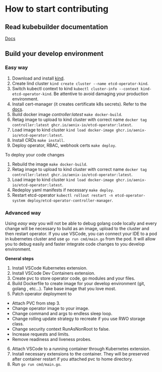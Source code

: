 # How to start contributing

## Read kubebuilder documentation
[Docs](https://book.kubebuilder.io/introduction)

## Build your develop environment

### Easy way
1. Download and install [kind](https://kind.sigs.k8s.io/docs/user/quick-start/#creating-a-cluster).
2. Create lind cluster `kind create cluster --name etcd-operator-kind`.
3. Switch kubectl context to kind `kubectl cluster-info --context kind-etcd-operator-kind`. Be attentive to avoid damaging your production environment.
4. Install cert-manager (it creates certificate k8s secrets). Refer to the [docs](https://cert-manager.io/docs/installation/helm/#4-install-cert-manager).
5. Build docker image *controller:latest* `make docker-build`.
6. Retag image to upload to kind cluster with correct name `docker tag controller:latest ghcr.io/aenix-io/etcd-operator:latest`.
7. Load image to kind cluster `kind load docker-image ghcr.io/aenix-io/etcd-operator:latest`.
8. Install CRDs `make install`.
9. Deploy operator, RBAC, webhook certs `make deploy`.

To deploy your code changes
1. Rebuild the image `make docker-build`.
2. Retag image to upload to kind cluster with correct name `docker tag controller:latest ghcr.io/aenix-io/etcd-operator:latest`.
3. Load image to kind cluster `kind load docker-image ghcr.io/aenix-io/etcd-operator:latest`.
4. Redeploy yaml manifests if necessary `make deploy`.
5. Restart etcd-operator `kubectl rollout restart -n etcd-operator-system deploy/etcd-operator-controller-manager`.

### Advanced way
Using *easy way* you will not be able to debug golang code locally and every change will be necessary to build as an image, upload to the cluster and then restart operator.
If you use VSCode, you can connect your IDE to a pod in kubernetes cluster and use `go run cmd/main.go` from the pod. It will allow you to debug easily and faster integrate code changes to you develop environment.

**General steps**
1. Install VSCode Kubernetes extension.
2. Install VSCode Dev Containers extension.
3. Create pvc to store operator code, go modules and your files.
4. Build Dockerfile to create image for your develop environment (git, golang , etc...). Take base image that you love most.
5. Patch operator deployment to
  * Attach PVC from step 3.
  * Change operator image to your image.
  * Change command and args to endless sleep loop.
  * Change rolling update strategy to recreate if you use RWO storage class.
  * Change security context RunAsNonRoot to false.
  * Increase requests and limits.
  * Remove readiness and liveness probes.
6. Attach VSCode to a running container through Kubernetes extension.
7. Install necessary extensions to the container. They will be preserved after container restart if you attached pvc to home directory.
8. Run `go run cmd/main.go`.

